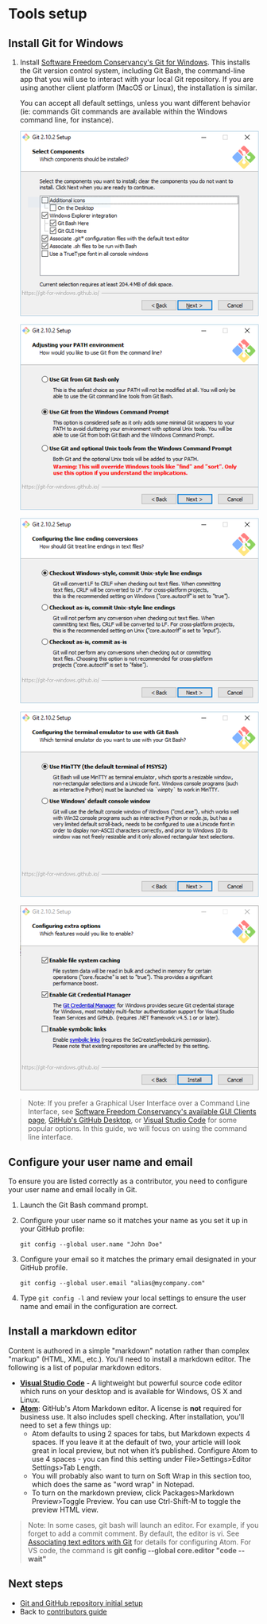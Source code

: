 # Tools setup

## Install Git for Windows

1. Install [Software Freedom Conservancy's Git for Windows](https://git-scm.com/download). This installs the Git version control system, including Git Bash, the command-line app that you will use to interact with your local Git repository. If you are using another client platform (MacOS or Linux), the installation is similar.

    You can accept all default settings, unless you want different behavior (ie: commands Git commands are available within the Windows command line, for instance).


   ![GitHub profile example](./media/tools-and-setup/gitbashinstall-2102-1.png)

   ![GitHub profile example](./media/tools-and-setup/gitbashinstall-2102-2.png)

   ![GitHub profile example](./media/tools-and-setup/gitbashinstall-2102-3.png)

   ![GitHub profile example](./media/tools-and-setup/gitbashinstall-2102-4.png)

   ![GitHub profile example](./media/tools-and-setup/gitbashinstall-2102-5.png)

> Note: If you prefer a Graphical User Interface over a Command Line Interface, see [Software Freedom Conservancy's available GUI Clients page](https://git-scm.com/downloads/guis), [GitHub's GitHub Desktop](https://desktop.github.com/), or [Visual Studio Code](https://www.visualstudio.com/products/code-vs.aspx) for some popular options. In this guide, we will focus on using the command line interface.

## Configure your user name and email

To ensure you are listed correctly as a contributor, you need to configure your user name and email locally in Git.

1. Launch the Git Bash command prompt. 

2. Configure your user name so it matches your name as you set it up in your GitHub profile:

    ````
    git config --global user.name "John Doe"
    ````
3. Configure your email so it matches the primary email designated in your GitHub profile.

    ````
    git config --global user.email "alias@mycompany.com"
    ````
4. Type `git config -l` and review your local settings to ensure the user name and email in the configuration are correct.

## Install a markdown editor
Content is authored in a simple "markdown" notation rather than complex "markup" (HTML, XML, etc.). You'll need to install a markdown editor. The following is a list of popular markdown editors.

- **[Visual Studio Code](https://www.visualstudio.com/products/code-vs.aspx)** - A lightweight but powerful source code editor which runs on your desktop and is available for Windows, OS X and Linux. 
- **[Atom](https://atom.io)**: GitHub's Atom Markdown editor. A license is **not** required for business use. It also includes spell checking. After installation, you'll need to set a few things up:
  - Atom defaults to using 2 spaces for tabs, but Markdown expects 4 spaces. If you leave it at the default of two, your article will look great in local preview, but not when it’s published. Configure Atom to use 4 spaces - you can find this setting under File>Settings>Editor Settings>Tab Length. 
  - You will probably also want to turn on Soft Wrap in this section too, which does the same as "word wrap" in Notepad. 
  - To turn on the markdown preview, click Packages>Markdown Preview>Toggle Preview. You can use Ctrl-Shift-M to toggle the preview HTML view.

> Note: In some cases, git bash will launch an editor. For example, if you forget to add a commit comment.  By default, the editor is vi. See [Associating text editors with Git](https://help.github.com/articles/associating-text-editors-with-git/) for details for configuring Atom. For VS code, the command is **git config --global core.editor "code --wait"**

## Next steps

- [Git and GitHub repository initial setup](git-and-github-repository-initial-setup.md)
- Back to [contributors guide](./readme.md)
